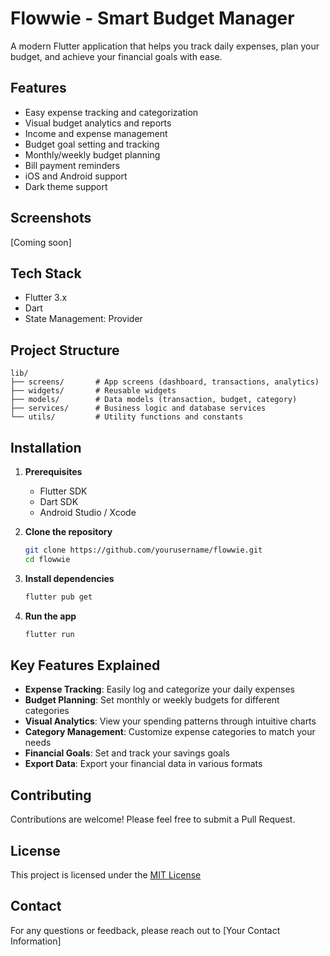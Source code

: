 # Flowwie - Smart Budget Manager

A modern Flutter application that helps you track daily expenses, plan your budget, and achieve your financial goals with ease.

## Features

- Easy expense tracking and categorization
- Visual budget analytics and reports
- Income and expense management
- Budget goal setting and tracking
- Monthly/weekly budget planning
- Bill payment reminders
- iOS and Android support
- Dark theme support

## Screenshots

[Coming soon]

## Tech Stack

- Flutter 3.x
- Dart
- State Management: Provider

## Project Structure

```
lib/
├── screens/       # App screens (dashboard, transactions, analytics)
├── widgets/       # Reusable widgets
├── models/        # Data models (transaction, budget, category)
├── services/      # Business logic and database services
└── utils/         # Utility functions and constants
```

## Installation

1. **Prerequisites**
   - Flutter SDK
   - Dart SDK
   - Android Studio / Xcode

2. **Clone the repository**
   ```bash
   git clone https://github.com/yourusername/flowwie.git
   cd flowwie
   ```

3. **Install dependencies**
   ```bash
   flutter pub get
   ```

4. **Run the app**
   ```bash
   flutter run
   ```

## Key Features Explained

- **Expense Tracking**: Easily log and categorize your daily expenses
- **Budget Planning**: Set monthly or weekly budgets for different categories
- **Visual Analytics**: View your spending patterns through intuitive charts
- **Category Management**: Customize expense categories to match your needs
- **Financial Goals**: Set and track your savings goals
- **Export Data**: Export your financial data in various formats

## Contributing

Contributions are welcome! Please feel free to submit a Pull Request.

## License

This project is licensed under the [MIT License](LICENSE)

## Contact

For any questions or feedback, please reach out to [Your Contact Information]
